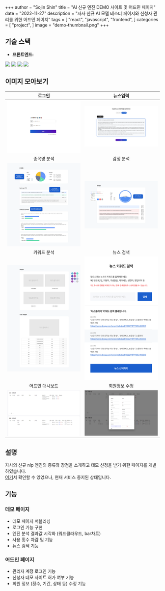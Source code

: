 +++
author = "Sojin Shin"
title = "AI 신규 엔진 DEMO 사이트 및 어드민 페이지"
date = "2022-11-27"
description = "자사 신규 AI 모델 테스터 페이지와 신청자 관리를 위한 어드민 페이지"
tags = [
    "react",
    "javascript",
    "frontend",
]
categories = [
    "project",
]
image = "demo-thumbnail.png"
+++  


## 기술 스택
- **프론트엔드:**
<img src="https://img.shields.io/badge/javascript-F7DF1E?style=for-the-badge&logo=javascript&logoColor=white" style="display:inline;">
<img src="https://img.shields.io/badge/react-61DAFB?style=for-the-badge&logo=react&logoColor=white" style="display:inline;">
<img src="https://img.shields.io/badge/mui-007FFF?style=for-the-badge&logo=mui&logoColor=white" style="display:inline;">
<img src="https://img.shields.io/badge/axios-5A29E4?style=for-the-badge&logo=axios&logoColor=white" style="display:inline;">


## 이미지 모아보기
|            로그인            |  뉴스입력       |
|:-------------------------:|:-------------------------:|
| ![image](login.png) |![image](insert_news.png) |
|            종목명 분석           | 감정 분석          |
| ![image](stock.png) |![image](reaction.png) |
|            키워드 분석          |  뉴스 검색     |
| ![image](keyword.png) |![image](search.png) |
|               어드민 대시보드    | 회원정보 수정     |
| ![image](dashboard.png) |![image](admin.png) |

## 설명
자사의 신규 nlp 엔진의 종류와 장점을 소개하고 데모 신청을 받기 위한 페이지를 개발하였습니다.  
[여기](http://aidemo.2digit.io/)서 확인할 수 있었으나, 현재 서비스 중지된 상태입니다. 


## 기능

### 데모 페이지
- 데모 페이지 퍼블리싱
- 로그인 기능 구현
- 엔진 분석 결과값 시각화 (워드클라우드, bar차트)
- 사용 횟수 차감 및 기능 
- 뉴스 검색 기능

### 어드민 페이지
- 관리자 계정 로그인 기능
- 신청자 데모 사이트 허가 여부 기능 
- 회원 정보 (횟수, 기간, 상태 등) 수정 기능


